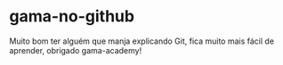 # gama-no-github

Muito bom ter alguém que manja explicando Git, fica muito mais fácil de aprender, obrigado gama-academy!
